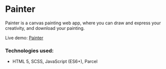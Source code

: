 # Painter
Painter is a canvas painting web app, where you can draw and express your creativity, and download your painting.

Live demo: [Painter](https://compassionate-noether-479be8.netlify.com/)

### Technologies used:
* HTML 5, SCSS, JavaScript (ES6+), Parcel

